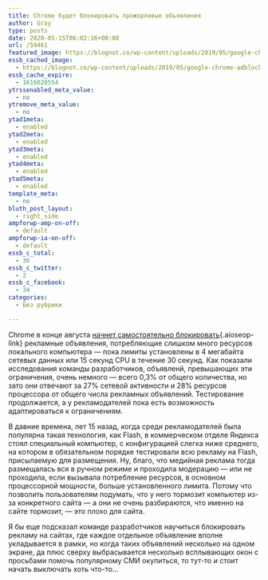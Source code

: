 ```yaml
---
title: Chrome будет блокировать прожорливые объявления
author: Gray
type: posts
date: 2020-05-15T06:02:16+00:00
url: /59461
featured_image: https://blognot.co/wp-content/uploads/2019/05/google-chrome-adblocker-uai-1440x900.jpg
essb_cached_image:
  - https://blognot.co/wp-content/uploads/2019/05/google-chrome-adblocker-uai-1440x900.jpg
essb_cache_expire:
  - 1616020554
ytrssenabled_meta_value:
  - no
ytremove_meta_value:
  - no
ytad1meta:
  - enabled
ytad2meta:
  - enabled
ytad3meta:
  - enabled
ytad4meta:
  - enabled
ytad5meta:
  - enabled
template_meta:
  - no
bluth_post_layout:
  - right_side
ampforwp-amp-on-off:
  - default
ampforwp-ia-on-off:
  - default
essb_c_total:
  - 36
essb_c_twitter:
  - 2
essb_c_facebook:
  - 34
categories:
  - Без рубрики

---
```








Chrome в конце августа [начнет самостоятельно блокировать][1]{.aioseop-link} рекламные объявления, потребляющие слишком много ресурсов локального компьютера — пока лимиты установлены в 4 мегабайта сетевых данных или 15 секунд CPU в течение 30 секунд. Как показали исследования команды разработчиков, объявленй, превышающих эти ограничения, очень немного — всего 0,3% от общего количества, но зато они отвечают за 27% сетевой активности и 28% ресурсов процессора от общего числа рекламных объявлений. Тестирование продолжается, а у рекламодателей пока есть возможность адаптироваться к ограничениям.

В давние времена, лет 15 назад, когда среди рекламодателей была популярна такая технология, как Flash, в коммерческом отделе Яндекса стоял специальный компьютер, с конфигурацией слегка ниже среднего, на котором в обязательном порядке тестировали всю рекламу на Flash, присылаемую для размещения. Ну, благо, что медийная реклама тогда размещалась вся в ручном режиме и проходила модерацию — или не проходила, если вызывала потребление ресурсов, в основном процессорной мощности, больше установленного лимита. Потому что позволить пользователям подумать, что у него тормозит компьютер из-за конкретного сайта — а они не очень разбираются, что именно на сайте тормозит, — это плохо для сайта.

Я бы еще подсказал команде разработчиков научиться блокировать рекламу на сайтах, где каждое отдельное объявление вполне укладывается в рамки, но когда таких объявлений несколько на одном экране, да плюс сверху выбрасывается несколько всплывающих окон с просьбами помочь популярному СМИ окупиться, то тут-то и стоит начать выключать хоть что-то…

 [1]: https://blog.chromium.org/2020/05/resource-heavy-ads-in-chrome.html?m=1